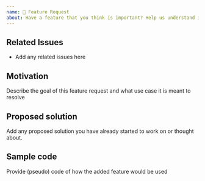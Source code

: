 ```yaml
---
name: 🚀 Feature Request
about: Have a feature that you think is important? Help us understand it.
---
```


<!--

- Prior to opening a feature request, please search for existing requests.

  If you find an existing feature that matches your needs, use the 👍 emote
  to show your support for it. If the specifics of your use case are not
  covered in the existing feature request but the idea seems similar enough,
  please take the time to *add new conversation* which helps the feature's
  design evolve.

- If you do not find any other existing requests for the feature you desire,
  you should open a new feature request. Please take the time to help us
  understand your use-case as precisely as possible. Be sure to demonstrate
  that you've evaluated existing features and found them unsuitable and were
  unable to implement the functionality with the plugin API.

  Be flexible in your design and consider slight variations which might
  necessitate a specific API design.

-->

## Related Issues

* Add any related issues here

## Motivation

Describe the goal of this feature request and what use case it is meant to resolve

## Proposed solution

Add any proposed solution you have already started to work on or thought about.

## Sample code

Provide (pseudo) code of how the added feature would be used
